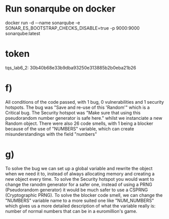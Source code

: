 # Run sonarqube on docker
docker run -d --name sonarqube -e SONAR_ES_BOOTSTRAP_CHECKS_DISABLE=true -p 9000:9000 sonarqube:latest

# token
tqs_lab6_2: 30b40b68e33b9dba93250e313885b2b0eba21b26

# f)
All conditions of the code passed, with 1 bug, 0 vulnerabilities and 1 security hotspots.
The bug was "Save and re-use of this 'Random'" which is a Critical bug.
The Security hotspot was "Make sure that using this pseudorandom number generator is safe here." whilst we instanciate a new Random object.
There were also 26 code smells, with 1 being a blocker because of the use of "NUMBERS" variable, which can create misunderstandings with the field "numbers"

# g)
To solve the bug we can set up a global variable and rewrite the object when we need it to, instead of always allocating memory and creating a new object every time.
To solve the Security hotspot you would want to change the ranodm generator for a safer one, instead of using a PRNG (Pseudorandom generator) it would be much safer to use a CSPRNG (Cryptographic PRNG).
To solve the blocker code smell, we can change the "NUMBERS" variable name to a more suited one like "NUM_NUMBERS" which gives us a more detailed description of what the variable really is: number of normal numbers that can be in a euromillion's game.